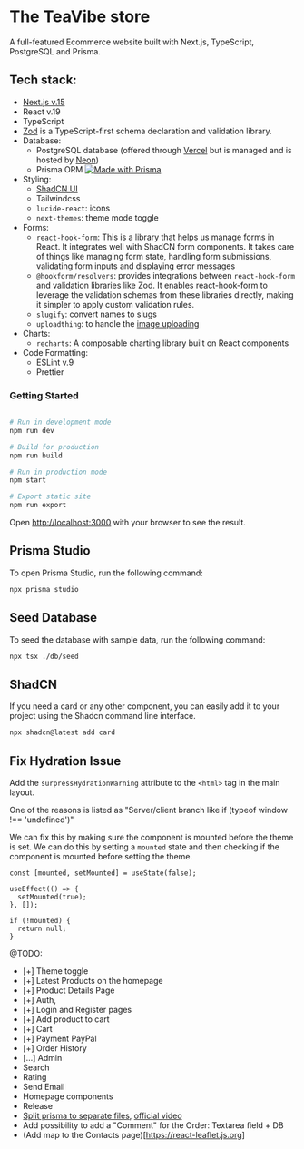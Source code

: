 # The TeaVibe store

A full-featured Ecommerce website built with Next.js, TypeScript, PostgreSQL and Prisma.

## Tech stack:

- [Next.js v.15](https://nextjs.org/docs)
- React v.19
- TypeScript
- [Zod](https://zod.dev) is a TypeScript-first schema declaration and validation library.
- Database:
  - PostgreSQL database (offered through [Vercel](https://vercel.com/docs/storage/vercel-postgres) but is managed and is hosted by [Neon](https://neon.tech))
  - Prisma ORM [![Made with Prisma](http://made-with.prisma.io/indigo.svg)](https://prisma.io)
- Styling:
  - [ShadCN UI](https://ui.shadcn.com/docs)
  - Tailwindcss
  - `lucide-react`: icons
  - `next-themes`: theme mode toggle
- Forms:
  - `react-hook-form`: This is a library that helps us manage forms in React. It integrates well with ShadCN form components. It takes care of things like managing form state, handling form submissions, validating form inputs and displaying error messages
  - `@hookform/resolvers`: provides integrations between `react-hook-form` and validation libraries like Zod. It enables react-hook-form to leverage the validation schemas from these libraries directly, making it simpler to apply custom validation rules.
  - `slugify`: convert names to slugs
  - `uploadthing`: to handle the [image uploading](https://uploadthing.com)
- Charts:
  - `recharts`: A composable charting library built on React components
- Code Formatting:
  - ESLint v.9
  - Prettier

### Getting Started

```bash

# Run in development mode
npm run dev

# Build for production
npm run build

# Run in production mode
npm start

# Export static site
npm run export
```

Open [http://localhost:3000](http://localhost:3000) with your browser to see the result.

## Prisma Studio

To open Prisma Studio, run the following command:

```bash
npx prisma studio
```

## Seed Database

To seed the database with sample data, run the following command:

```bash
npx tsx ./db/seed
```

## ShadCN

If you need a card or any other component, you can easily add it to your project using the Shadcn command line interface.

```bash
npx shadcn@latest add card
```

## Fix Hydration Issue

Add the `surpressHydrationWarning` attribute to the `<html>` tag in the main layout.

One of the reasons is listed as "Server/client branch like if (typeof window !== 'undefined')"

We can fix this by making sure the component is mounted before the theme is set. We can do this by setting a `mounted` state and then checking if the component is mounted before setting the theme.

```tsx
const [mounted, setMounted] = useState(false);

useEffect(() => {
  setMounted(true);
}, []);

if (!mounted) {
  return null;
}
```

@TODO:

- [+] Theme toggle
- [+] Latest Products on the homepage
- [+] Product Details Page
- [+] Auth,
- [+] Login and Register pages
- [+] Add product to cart
- [+] Cart
- [+] Payment PayPal
- [+] Order History
- [...] Admin
- Search
- Rating
- Send Email
- Homepage components
- Release
- [Split prisma to separate files](https://www.prisma.io/blog/organize-your-prisma-schema-with-multi-file-support), [official video](https://www.youtube.com/watch?v=zS_vJgRPYo8)
- Add possibility to add a "Comment" for the Order: Textarea field + DB
- (Add map to the Contacts page)[https://react-leaflet.js.org]
